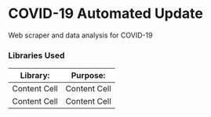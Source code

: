 # COVID-19 Automated Update
Web scraper and data analysis for COVID-19 

### Libraries Used 

Library:      | Purpose:
------------- | -------------
Content Cell  | Content Cell
Content Cell  | Content Cell


